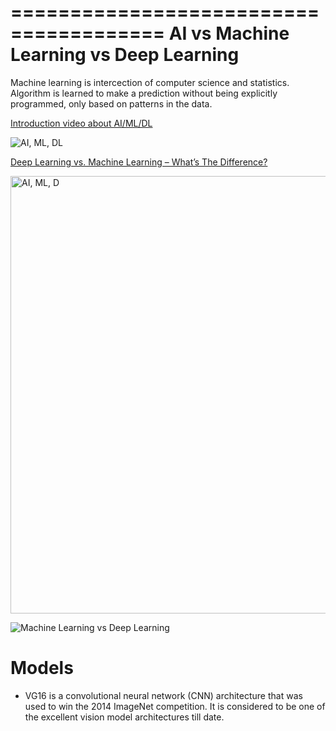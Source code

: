 =======================================
AI vs Machine Learning vs Deep Learning
=======================================

Machine learning is intercection of computer science and statistics.  
Algorithm is learned to make a prediction without being explicitly programmed, only based on patterns in the data.

[Introduction video about AI/ML/DL](https://www.youtube.com/watch?time_continue=47&v=cDTp-qXXZU0&embeds_referring_euri=https%3A%2F%2Flevity.ai%2F&source_ve_path=MzY4NDIsMTI3Mjk5LDEyNzI5OSwzNjg0MiwzNjg0MiwzNjg0MiwzNjg0MiwxMzkxMTcsMzY4NDIsMTM5MTE3LDM2ODQyLDM2ODQyLDM2ODQyLDI4NjY2&feature=emb_logo)

![AI, ML, DL](../images/AI_ML_DL.png)  

[Deep Learning vs. Machine Learning – What’s The Difference?](https://levity.ai/blog/difference-machine-learning-deep-learning)  

<img src="../images/AI_ML_DL_2.jpg" alt="AI, ML, D" width="700">  

![Machine Learning vs Deep Learning](../images/ML_vs_DL.jpg)


Models
======

* VG16 is a convolutional neural network (CNN) architecture that was used to win the 2014 ImageNet competition. It is considered to be one of the excellent vision model architectures till date.